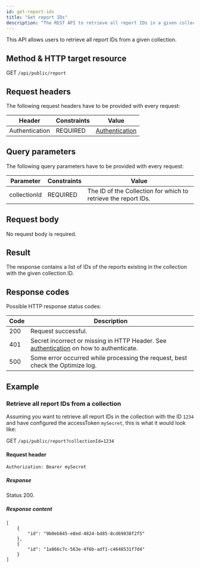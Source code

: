 ```yaml
---
id: get-report-ids
title: "Get report IDs"
description: "The REST API to retrieve all report IDs in a given collection."
---
```


This API allows users to retrieve all report IDs from a given collection.

## Method & HTTP target resource

GET `/api/public/report`

## Request headers

The following request headers have to be provided with every request:

| Header         | Constraints | Value                                               |
| -------------- | ----------- | --------------------------------------------------- |
| Authentication | REQUIRED    | [Authentication](../optimize-api-authentication.md) |

## Query parameters

The following query parameters have to be provided with every request:

| Parameter    | Constraints | Value                                                          |
| ------------ | ----------- | -------------------------------------------------------------- |
| collectionId | REQUIRED    | The ID of the Collection for which to retrieve the report IDs. |

## Request body

No request body is required.

## Result

The response contains a list of IDs of the reports existing in the collection with the given collection ID.

## Response codes

Possible HTTP response status codes:

| Code | Description                                                                                                                 |
| ---- | --------------------------------------------------------------------------------------------------------------------------- |
| 200  | Request successful.                                                                                                         |
| 401  | Secret incorrect or missing in HTTP Header. See [authentication](../optimize-api-authentication.md) on how to authenticate. |
| 500  | Some error occurred while processing the request, best check the Optimize log.                                              |

## Example

### Retrieve all report IDs from a collection

Assuming you want to retrieve all report IDs in the collection with the ID `1234` and have configured the accessToken `mySecret`, this is what it would look like:

GET `/api/public/report?collectionId=1234`

#### Request header

`Authorization: Bearer mySecret`

##### Response

Status 200.

##### Response content

```
[
    {
        "id": "9b0eb845-e8ed-4824-bd85-8cd69038f2f5"
    },
    {
        "id": "1a866c7c-563e-4f6b-adf1-c4648531f7d4"
    }
]
```
